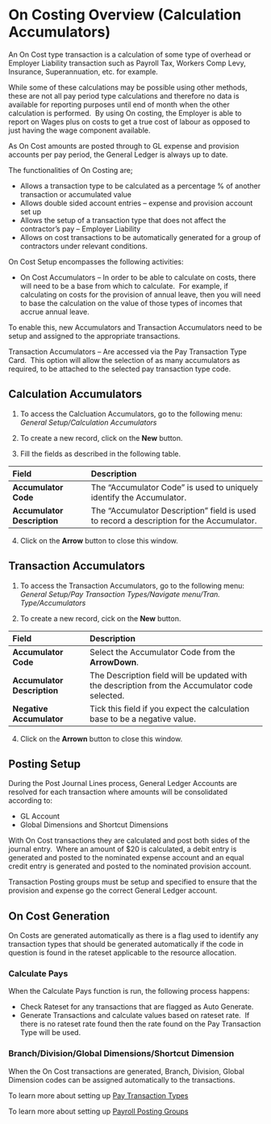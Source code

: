 # On Costing Overview (Calculation Accumulators)

An On Cost type transaction is a calculation of some type of overhead or Employer Liability transaction such as Payroll Tax, Workers Comp Levy, Insurance, Superannuation, etc. for example.

While some of these calculations may be possible using other methods, these are not all pay period type calculations and therefore no data is available for reporting purposes until end of month when the other calculation is performed.  By using On costing, the Employer is able to report on Wages plus on costs to get a true cost of labour as opposed to just having the wage component available.

As On Cost amounts are posted through to GL expense and provision accounts per pay period, the General Ledger is always up to date.

The functionalities of On Costing are;

- Allows a transaction type to be calculated as a percentage % of another transaction or accumulated value
- Allows double sided account entries – expense and provision account set up
- Allows the setup of a transaction type that does not affect the contractor’s pay – Employer Liability
- Allows on cost transactions to be automatically generated for a group of contractors under relevant conditions.

On Cost Setup encompasses the following activities:

- On Cost Accumulators – In order to be able to calculate on costs, there will need to be a base from which to calculate.  For example, if calculating on costs for the provision of annual leave, then you will need to base the calculation on the value of those types of incomes that accrue annual leave.  

To enable this, new Accumulators and Transaction Accumulators need to be setup and assigned to the appropriate transactions.

Transaction Accumulators – Are accessed via the Pay Transaction Type Card.  This option will allow the selection of as
many accumulators as required, to be attached to the selected pay transaction type code.

## Calculation Accumulators

1.  To access the Calcluation Accumulators, go to the following menu: *General Setup/Calculation Accumulators* 

2. To create a new record, click on the **New** button.

3.  Fill the fields as described in the following table.

|Field|Description|  
| :--- | :--- |  
|**Accumulator Code**|The “Accumulator Code” is used to uniquely identify the Accumulator.|
|**Accumulator Description**|The “Accumulator Description” field is used to record a description for the Accumulator.|

4.  Click on the **Arrow** button to close this window.
  

## Transaction Accumulators

1.  To access the Transaction Accumulators, go to the following menu: *General Setup/Pay Transaction Types/Navigate menu/Tran. Type/Accumulators*

2.  To create a new record, cick on the **New** button.

|Field|Description|  
| :--- | :--- |
|**Accumulator Code**|Select the Accumulator Code from the **ArrowDown**.|
|**Accumulator Description**|The Description field will be updated with the description from the Accumulator code selected.|
|**Negative Accumulator**|Tick this field if you expect the calculation base to be a negative value.|

4.  Click on the **Arrown** button to close this window.

## Posting Setup

During the Post Journal Lines process, General Ledger Accounts are resolved for each transaction where amounts will be consolidated
according to:

- GL Account
- Global Dimensions and Shortcut Dimensions

With On Cost transactions they are calculated and post both sides of the journal entry.  Where an amount of $20 is calculated, a debit entry is generated and posted to the nominated expense account and an equal credit entry is generated and posted to the nominated provision account.

Transaction Posting groups must be setup and specified to ensure that the provision and expense go the correct General Ledger account.

## On Cost Generation 
On Costs are generated automatically as there is a flag used to identify any transaction types that should be generated automatically if the code in question is found in the rateset applicable to the resource allocation.

### Calculate Pays
When the Calculate Pays function is run, the following process happens:

- Check Rateset for any transactions that are flagged as Auto Generate.
- Generate Transactions and calculate values based on rateset rate.  If there is no rateset rate found then the rate found on the Pay Transaction Type will be used. 

### Branch/Division/Global Dimensions/Shortcut Dimension

When the On Cost transactions are generated, Branch, Division, Global Dimension codes can be assigned automatically to the transactions.


To learn more about setting up [Pay Transaction Types](au-payroll-setup-pay-transaction-types.md)

To learn more about setting up [Payroll Posting Groups](au-payroll-setup-posting-group-setup.md)
